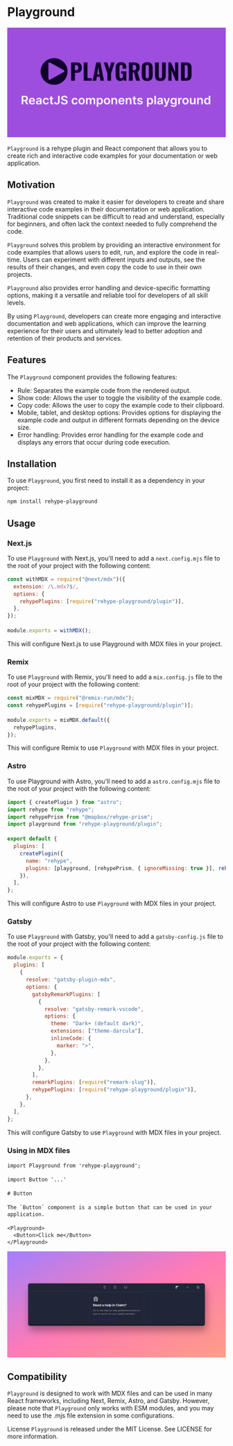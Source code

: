 # Playground

![playground](../../img/media.svg)

`Playground` is a rehype plugin and React component that allows you to create rich and interactive code examples for your documentation or web application.

## Motivation

`Playground` was created to make it easier for developers to create and share interactive code examples in their documentation or web application. Traditional code snippets can be difficult to read and understand, especially for beginners, and often lack the context needed to fully comprehend the code.

`Playground` solves this problem by providing an interactive environment for code examples that allows users to edit, run, and explore the code in real-time. Users can experiment with different inputs and outputs, see the results of their changes, and even copy the code to use in their own projects.

`Playground` also provides error handling and device-specific formatting options, making it a versatile and reliable tool for developers of all skill levels.

By using `Playground`, developers can create more engaging and interactive documentation and web applications, which can improve the learning experience for their users and ultimately lead to better adoption and retention of their products and services.

## Features

The `Playground` component provides the following features:

- Rule: Separates the example code from the rendered output.
- Show code: Allows the user to toggle the visibility of the example code.
- Copy code: Allows the user to copy the example code to their clipboard.
- Mobile, tablet, and desktop options: Provides options for displaying the example code and output in different formats depending on the device size.
- Error handling: Provides error handling for the example code and displays any errors that occur during code execution.

## Installation

To use `Playground`, you first need to install it as a dependency in your project:

```bash
npm install rehype-playground
```

## Usage

### Next.js

To use `Playground` with Next.js, you'll need to add a `next.config.mjs` file to the root of your project with the following content:

```js
const withMDX = require("@next/mdx")({
  extension: /\.mdx?$/,
  options: {
    rehypePlugins: [require("rehype-playground/plugin")],
  },
});

module.exports = withMDX();
```

This will configure Next.js to use Playground with MDX files in your project.

### Remix

To use `Playground` with Remix, you'll need to add a `mix.config.js` file to the root of your project with the following content:

```js
const mixMDX = require("@remix-run/mdx");
const rehypePlugins = [require("rehype-playground/plugin")];

module.exports = mixMDX.default({
  rehypePlugins,
});
```

This will configure Remix to use `Playground` with MDX files in your project.

### Astro

To use Playground with Astro, you'll need to add a `astro.config.mjs` file to the root of your project with the following content:

```js
import { createPlugin } from "astro";
import rehype from "rehype";
import rehypePrism from "@mapbox/rehype-prism";
import playground from "rehype-playground/plugin";

export default {
  plugins: [
    createPlugin({
      name: "rehype",
      plugins: [playground, [rehypePrism, { ignoreMissing: true }], rehype()],
    }),
  ],
};
```

This will configure Astro to use `Playground` with MDX files in your project.

### Gatsby

To use `Playground` with Gatsby, you'll need to add a `gatsby-config.js` file to the root of your project with the following content:

```js
module.exports = {
  plugins: [
    {
      resolve: "gatsby-plugin-mdx",
      options: {
        gatsbyRemarkPlugins: [
          {
            resolve: "gatsby-remark-vscode",
            options: {
              theme: "Dark+ (default dark)",
              extensions: ["theme-darcula"],
              inlineCode: {
                marker: ">",
              },
            },
          },
        ],
        remarkPlugins: [require("remark-slug")],
        rehypePlugins: [require("rehype-playground/plugin")],
      },
    },
  ],
};
```

This will configure Gatsby to use `Playground` with MDX files in your project.

### Using in MDX files

```mdx
import Playground from 'rehype-playground';

import Button '...'

# Button

The `Button` component is a simple button that can be used in your application.

<Playground>
  <Button>Click me</Button>
</Playground>
```

![playground](../../img/dark.png)

## Compatibility

`Playground` is designed to work with MDX files and can be used in many React frameworks, including Next, Remix, Astro, and Gatsby. However, please note that `Playground` only works with ESM modules, and you may need to use the .mjs file extension in some configurations.

License
`Playground` is released under the MIT License. See LICENSE for more information.

